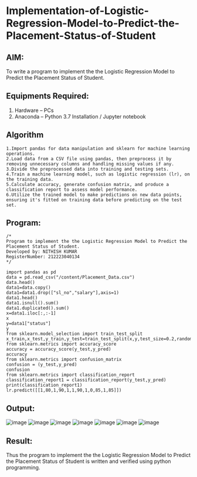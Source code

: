 # Implementation-of-Logistic-Regression-Model-to-Predict-the-Placement-Status-of-Student

## AIM:
To write a program to implement the the Logistic Regression Model to Predict the Placement Status of Student.

## Equipments Required:
1. Hardware – PCs
2. Anaconda – Python 3.7 Installation / Jupyter notebook

## Algorithm
```
1.Import pandas for data manipulation and sklearn for machine learning operations.
2.Load data from a CSV file using pandas, then preprocess it by removing unnecessary columns and handling missing values if any.
3.Divide the preprocessed data into training and testing sets.
4.Train a machine learning model, such as logistic regression (lr), on the training data.
5.Calculate accuracy, generate confusion matrix, and produce a classification report to assess model performance.
6.Utilize the trained model to make predictions on new data points, ensuring it's fitted on training data before predicting on the test set. 
 ```
## Program:
```
/*
Program to implement the the Logistic Regression Model to Predict the Placement Status of Student.
Developed by: NITHISH KUMAR
RegisterNumber: 212223040134 
*/
```
~~~
import pandas as pd
data = pd.read_csv("/content/Placement_Data.csv")
data.head()
data1=data.copy()
data1=data1.drop(["sl_no","salary"],axis=1)
data1.head()
data1.isnull().sum()
data1.duplicated().sum()
x=data1.iloc[:,:-1]
x
y=data1["status"]
y
from sklearn.model_selection import train_test_split
x_train,x_test,y_train,y_test=train_test_split(x,y,test_size=0.2,random_state=0)
from sklearn.metrics import accuracy_score
accuracy = accuracy_score(y_test,y_pred)
accuracy
from sklearn.metrics import confusion_matrix
confusion = (y_test,y_pred)
confusion
from sklearn.metrics import classification_report
classification_report1 = classification_report(y_test,y_pred)
print(classification_report1)
lr.predict([[1,80,1,90,1,1,90,1,0,85,1,85]])
~~~

## Output:
![image](https://github.com/user-attachments/assets/010ff115-55c3-4b1e-b9df-23639dfd1c1b)
![image](https://github.com/user-attachments/assets/080749cb-640a-4a84-a968-0a8a47b2ad01)
![image](https://github.com/user-attachments/assets/fcb380fe-3cf4-470a-9c5d-4898b8a5a5dd)
![image](https://github.com/user-attachments/assets/3c40c2ed-fff1-40be-a53e-fe1bbd8fa0fc)
![image](https://github.com/user-attachments/assets/66e0343e-2ddb-44f0-a8dd-1766d9d2f7fb)
![image](https://github.com/user-attachments/assets/27d77193-7e04-4eff-a2ea-cc951a860bc2)
![image](https://github.com/user-attachments/assets/930e26ba-dd36-4937-bb57-4e43b89bd3ba)

## Result:
Thus the program to implement the the Logistic Regression Model to Predict the Placement Status of Student is written and verified using python programming.
